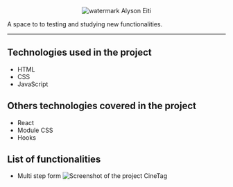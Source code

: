 <p align="center"> <img src="https://github.com/AlysonEiti/voce-mais-bela/blob/main/src/assets/images/logo2.png" alt="watermark Alyson Eiti"> </p>
<p>A space to to testing and studying new functionalities.</p>

<hr>

## Technologies used in the project
* HTML
* CSS
* JavaScript

## Others technologies covered in the project
* React
* Module CSS
* Hooks

## List of functionalities
* Multi step form
![Screenshot of the project CineTag](https://imgur.com/nKUf7MK.png)